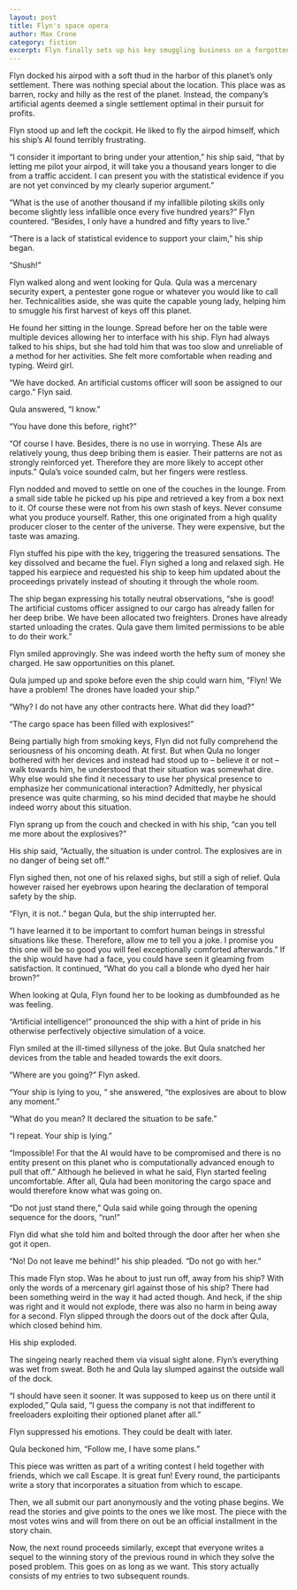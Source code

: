 ```yaml
---
layout: post
title: Flyn's space opera
author: Max Crone
category: fiction
excerpt: Flyn finally sets up his key smuggling business on a forgotten planet, but then the corporations turn against him.
---
```

Flyn docked his airpod with a soft thud in the harbor of this planet’s only settlement. There was nothing special about the location. This place was as barren, rocky and hilly as the rest of the planet. Instead, the company’s artificial agents deemed a single settlement optimal in their pursuit for profits.

Flyn stood up and left the cockpit. He liked to fly the airpod himself, which his ship’s AI found terribly frustrating.

“I consider it important to bring under your attention,” his ship said, “that by letting me pilot your airpod, it will take you a thousand years longer to die from a traffic accident. I can present you with the statistical evidence if you are not yet convinced by my clearly superior argument.”

“What is the use of another thousand if my infallible piloting skills only become slightly less infallible once every five hundred years?” Flyn countered. “Besides, I only have a hundred and fifty years to live.”

“There is a lack of statistical evidence to support your claim,” his ship began.

“Shush!”

Flyn walked along and went looking for Qula. Qula was a mercenary security expert, a pentester gone rogue or whatever you would like to call her. Technicalities aside, she was quite the capable young lady, helping him to smuggle his first harvest of keys off this planet.

He found her sitting in the lounge. Spread before her on the table were multiple devices allowing her to interface with his ship. Flyn had always talked to his ships, but she had told him that was too slow and unreliable of a method for her activities. She felt more comfortable when reading and typing. Weird girl.

“We have docked. An artificial customs officer will soon be assigned to our cargo.” Flyn said.

Qula answered, “I know.”

“You have done this before, right?”

“Of course I have. Besides, there is no use in worrying. These AIs are relatively young, thus deep bribing them is easier. Their patterns are not as strongly reinforced yet. Therefore they are more likely to accept other inputs.” Qula’s voice sounded calm, but her fingers were restless.

Flyn nodded and moved to settle on one of the couches in the lounge. From a small side table he picked up his pipe and retrieved a key from a box next to it. Of course these were not from his own stash of keys. Never consume what you produce yourself. Rather, this one originated from a high quality producer closer to the center of the universe. They were expensive, but the taste was amazing.

Flyn stuffed his pipe with the key, triggering the treasured sensations. The key dissolved and became the fuel. Flyn sighed a long and relaxed sigh. He tapped his earpiece and requested his ship to keep him updated about the proceedings privately instead of shouting it through the whole room.

The ship began expressing his totally neutral observations, “she is good! The artificial customs officer assigned to our cargo has already fallen for her deep bribe. We have been allocated two freighters. Drones have already started unloading the crates. Qula gave them limited permissions to be able to do their work.”

Flyn smiled approvingly. She was indeed worth the hefty sum of money she charged. He saw opportunities on this planet.

Qula jumped up and spoke before even the ship could warn him, “Flyn! We have a problem! The drones have loaded your ship.”

“Why? I do not have any other contracts here. What did they load?”

“The cargo space has been filled with explosives!”

Being partially high from smoking keys, Flyn did not fully comprehend the seriousness of his oncoming death. At first. But when Qula no longer bothered with her devices and instead had stood up to – believe it or not – walk towards him, he understood that their situation was somewhat dire. Why else would she find it necessary to use her physical presence to emphasize her communicational interaction? Admittedly, her physical presence was quite charming, so his mind decided that maybe he should indeed worry about this situation.

Flyn sprang up from the couch and checked in with his ship, “can you tell me more about the explosives?”

His ship said, “Actually, the situation is under control. The explosives are in no danger of being set off.”

Flyn sighed then, not one of his relaxed sighs, but still a sigh of relief. Qula however raised her eyebrows upon hearing the declaration of temporal safety by the ship.

“Flyn, it is not..” began Qula, but the ship interrupted her.

“I have learned it to be important to comfort human beings in stressful situations like these. Therefore, allow me to tell you a joke. I promise you this one will be so good you will feel exceptionally comforted afterwards.” If the ship would have had a face, you could have seen it gleaming from satisfaction. It continued, “What do you call a blonde who dyed her hair brown?”

When looking at Qula, Flyn found her to be looking as dumbfounded as he was feeling.

“Artificial intelligence!” pronounced the ship with a hint of pride in his otherwise perfectively objective simulation of a voice.

Flyn smiled at the ill-timed sillyness of the joke. But Qula snatched her devices from the table and headed towards the exit doors.

“Where are you going?” Flyn asked.

“Your ship is lying to you, “ she answered, “the explosives are about to blow any moment.”

“What do you mean? It declared the situation to be safe.”

“I repeat. Your ship is lying.”

“Impossible! For that the AI would have to be compromised and there is no entity present on this planet who is computationally advanced enough to pull that off.” Although he believed in what he said, Flyn started feeling uncomfortable. After all, Qula had been monitoring the cargo space and would therefore know what was going on.

“Do not just stand there,” Qula said while going through the opening sequence for the doors, “run!”

Flyn did what she told him and bolted through the door after her when she got it open.

“No! Do not leave me behind!” his ship pleaded. “Do not go with her.”

This made Flyn stop. Was he about to just run off, away from his ship? With only the words of a mercenary girl against those of his ship? There had been something weird in the way it had acted though. And heck, if the ship was right and it would not explode, there was also no harm in being away for a second. Flyn slipped through the doors out of the dock after Qula, which closed behind him.

His ship exploded.

The singeing nearly reached them via visual sight alone. Flyn’s everything was wet from sweat. Both he and Qula lay slumped against the outside wall of the dock.

“I should have seen it sooner. It was supposed to keep us on there until it exploded,” Qula said, “I guess the company is not that indifferent to freeloaders exploiting their optioned planet after all.”

Flyn suppressed his emotions. They could be dealt with later.

Qula beckoned him, “Follow me, I have some plans.”

<div class="post-footer">
<p>
This piece was written as part of a writing contest I held together with friends, which we call Escape. It is great fun!
Every round, the participants write a story that incorporates a situation from which to escape.
</p>
<p>
Then, we all submit our part anonymously and the voting phase begins.
We read the stories and give points to the ones we like most.
The piece with the most votes wins and will from there on out be an official installment in the story chain.
</p>
<p>
Now, the next round proceeds similarly, except that everyone writes a sequel to the winning story of the previous round in which they solve the posed problem.
This goes on as long as we want. This story actually consists of my entries to two subsequent rounds.
</p>
</div>
